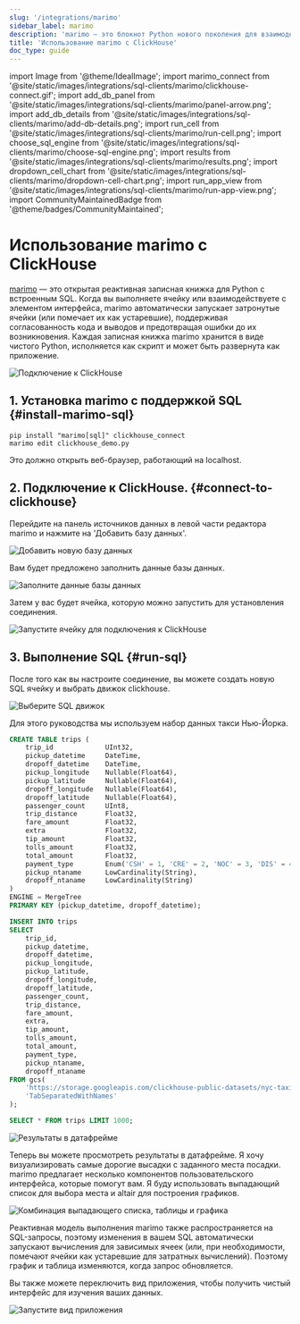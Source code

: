 ```yaml
---
slug: '/integrations/marimo'
sidebar_label: marimo
description: 'marimo — это блокнот Python нового поколения для взаимодействия с'
title: 'Использование marimo с ClickHouse'
doc_type: guide
---
```

import Image from '@theme/IdealImage';
import marimo_connect from '@site/static/images/integrations/sql-clients/marimo/clickhouse-connect.gif';
import add_db_panel from '@site/static/images/integrations/sql-clients/marimo/panel-arrow.png';
import add_db_details from '@site/static/images/integrations/sql-clients/marimo/add-db-details.png';
import run_cell from '@site/static/images/integrations/sql-clients/marimo/run-cell.png';
import choose_sql_engine from '@site/static/images/integrations/sql-clients/marimo/choose-sql-engine.png';
import results from '@site/static/images/integrations/sql-clients/marimo/results.png';
import dropdown_cell_chart from '@site/static/images/integrations/sql-clients/marimo/dropdown-cell-chart.png';
import run_app_view from '@site/static/images/integrations/sql-clients/marimo/run-app-view.png';
import CommunityMaintainedBadge from '@theme/badges/CommunityMaintained';


# Использование marimo с ClickHouse

<CommunityMaintainedBadge/>

[marimo](https://marimo.io/) — это открытая реактивная записная книжка для Python с встроенным SQL. Когда вы выполняете ячейку или взаимодействуете с элементом интерфейса, marimo автоматически запускает затронутые ячейки (или помечает их как устаревшие), поддерживая согласованность кода и выводов и предотвращая ошибки до их возникновения. Каждая записная книжка marimo хранится в виде чистого Python, исполняется как скрипт и может быть развернута как приложение.

<Image img={marimo_connect} size="md" border alt="Подключение к ClickHouse" />

## 1. Установка marimo с поддержкой SQL {#install-marimo-sql}

```shell
pip install "marimo[sql]" clickhouse_connect
marimo edit clickhouse_demo.py
```
Это должно открыть веб-браузер, работающий на localhost.

## 2. Подключение к ClickHouse. {#connect-to-clickhouse}

Перейдите на панель источников данных в левой части редактора marimo и нажмите на 'Добавить базу данных'.

<Image img={add_db_panel} size="sm" border alt="Добавить новую базу данных" />

Вам будет предложено заполнить данные базы данных.

<Image img={add_db_details} size="md" border alt="Заполните данные базы данных" />

Затем у вас будет ячейка, которую можно запустить для установления соединения.

<Image img={run_cell} size="md" border alt="Запустите ячейку для подключения к ClickHouse" />

## 3. Выполнение SQL {#run-sql}

После того как вы настроите соединение, вы можете создать новую SQL ячейку и выбрать движок clickhouse.

<Image img={choose_sql_engine} size="md" border alt="Выберите SQL движок" />

Для этого руководства мы используем набор данных такси Нью-Йорка.

```sql
CREATE TABLE trips (
    trip_id             UInt32,
    pickup_datetime     DateTime,
    dropoff_datetime    DateTime,
    pickup_longitude    Nullable(Float64),
    pickup_latitude     Nullable(Float64),
    dropoff_longitude   Nullable(Float64),
    dropoff_latitude    Nullable(Float64),
    passenger_count     UInt8,
    trip_distance       Float32,
    fare_amount         Float32,
    extra               Float32,
    tip_amount          Float32,
    tolls_amount        Float32,
    total_amount        Float32,
    payment_type        Enum('CSH' = 1, 'CRE' = 2, 'NOC' = 3, 'DIS' = 4, 'UNK' = 5),
    pickup_ntaname      LowCardinality(String),
    dropoff_ntaname     LowCardinality(String)
)
ENGINE = MergeTree
PRIMARY KEY (pickup_datetime, dropoff_datetime);
```

```sql
INSERT INTO trips
SELECT
    trip_id,
    pickup_datetime,
    dropoff_datetime,
    pickup_longitude,
    pickup_latitude,
    dropoff_longitude,
    dropoff_latitude,
    passenger_count,
    trip_distance,
    fare_amount,
    extra,
    tip_amount,
    tolls_amount,
    total_amount,
    payment_type,
    pickup_ntaname,
    dropoff_ntaname
FROM gcs(
    'https://storage.googleapis.com/clickhouse-public-datasets/nyc-taxi/trips_0.gz',
    'TabSeparatedWithNames'
);
```

```sql
SELECT * FROM trips LIMIT 1000;
```

<Image img={results} size="lg" border alt="Результаты в датафрейме" />

Теперь вы можете просмотреть результаты в датафрейме. Я хочу визуализировать самые дорогие высадки с заданного места посадки. marimo предлагает несколько компонентов пользовательского интерфейса, которые помогут вам. Я буду использовать выпадающий список для выбора места и altair для построения графиков.

<Image img={dropdown_cell_chart} size="lg" border alt="Комбинация выпадающего списка, таблицы и графика" />

Реактивная модель выполнения marimo также распространяется на SQL-запросы, поэтому изменения в вашем SQL автоматически запускают вычисления для зависимых ячеек (или, при необходимости, помечают ячейки как устаревшие для затратных вычислений). Поэтому график и таблица изменяются, когда запрос обновляется.

Вы также можете переключить вид приложения, чтобы получить чистый интерфейс для изучения ваших данных.

<Image img={run_app_view} size="md" border alt="Запустите вид приложения" />